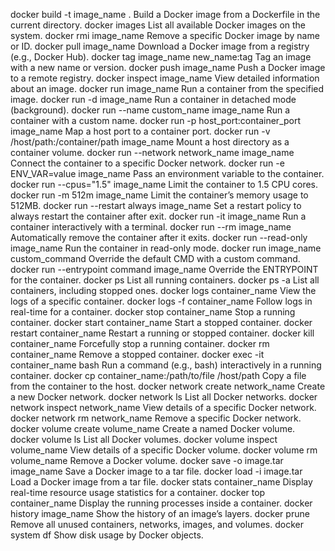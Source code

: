 docker build -t image_name .	                       Build a Docker image from a Dockerfile in the current directory.
docker images	                                       List all available Docker images on the system.
docker rmi image_name	                               Remove a specific Docker image by name or ID.
docker pull image_name	                               Download a Docker image from a registry (e.g., Docker Hub).
docker tag image_name new_name:tag	                   Tag an image with a new name or version.
docker push image_name	                               Push a Docker image to a remote registry.
docker inspect image_name	                           View detailed information about an image.
docker run image_name	                               Run a container from the specified image.
docker run -d image_name	                           Run a container in detached mode (background).
docker run --name custom_name image_name	           Run a container with a custom name.
docker run -p host_port:container_port image_name	   Map a host port to a container port.
docker run -v /host/path:/container/path image_name	   Mount a host directory as a container volume.
docker run --network network_name image_name	       Connect the container to a specific Docker network.
docker run -e ENV_VAR=value image_name	               Pass an environment variable to the container.
docker run --cpus="1.5" image_name	                   Limit the container to 1.5 CPU cores.
docker run -m 512m image_name	                       Limit the container’s memory usage to 512MB.
docker run --restart always image_name	               Set a restart policy to always restart the container after exit.
docker run -it image_name	                           Run a container interactively with a terminal.
docker run --rm image_name	                           Automatically remove the container after it exits.
docker run --read-only image_name	                   Run the container in read-only mode.
docker run image_name custom_command	               Override the default CMD with a custom command.
docker run --entrypoint command image_name	           Override the ENTRYPOINT for the container.
docker ps	                                           List all running containers.
docker ps -a	                                       List all containers, including stopped ones.
docker logs container_name	                           View the logs of a specific container.
docker logs -f container_name	                       Follow logs in real-time for a container.
docker stop container_name	                           Stop a running container.
docker start container_name	                           Start a stopped container.
docker restart container_name	                       Restart a running or stopped container.
docker kill container_name	                           Forcefully stop a running container.
docker rm container_name	                           Remove a stopped container.
docker exec -it container_name bash	                   Run a command (e.g., bash) interactively in a running container.
docker cp container_name:/path/to/file /host/path	   Copy a file from the container to the host.
docker network create network_name	                   Create a new Docker network.
docker network ls	                                   List all Docker networks.
docker network inspect network_name	                   View details of a specific Docker network.
docker network rm network_name	                       Remove a specific Docker network.
docker volume create volume_name	                   Create a named Docker volume.
docker volume ls	                                   List all Docker volumes.
docker volume inspect volume_name	                   View details of a specific Docker volume.
docker volume rm volume_name	                       Remove a Docker volume.
docker save -o image.tar image_name	                   Save a Docker image to a tar file.
docker load -i image.tar	                           Load a Docker image from a tar file.
docker stats container_name	                           Display real-time resource usage statistics for a container.
docker top container_name	                           Display the running processes inside a container.
docker history image_name	                           Show the history of an image’s layers.
docker prune	                                       Remove all unused containers, networks, images, and volumes.
docker system df	                                   Show disk usage by Docker objects.
